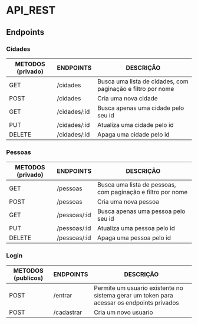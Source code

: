 # API_REST

## Endpoints

### Cidades

METODOS (privado)    | ENDPOINTS        | DESCRIÇÃO                                                    |
-------------------- | -----------------| ------------------------------------------------------------ |
GET                  | /cidades         | Busca uma lista de cidades, com paginação e filtro por nome  |
POST                 | /cidades         | Cria uma nova cidade                                         |
GET                  | /cidades/:id     | Busca apenas uma cidade pelo seu id                          |
PUT                  | /cidades/:id     | Atualiza uma cidade pelo id                                  |
DELETE               | /cidades/:id     | Apaga uma cidade pelo id                                     |

### Pessoas

METODOS (privado)    | ENDPOINTS        | DESCRIÇÃO                                                    |
-------------------- | -----------------| ------------------------------------------------------------ |
GET                  | /pessoas         | Busca uma lista de pessoas, com paginação e filtro por nome  |
POST                 | /pessoas         | Cria uma nova pessoa                                         |
GET                  | /pessoas/:id     | Busca apenas uma pessoa pelo seu id                          |
PUT                  | /pessoas/:id     | Atualiza uma pessoa pelo id                                  |
DELETE               | /pessoas/:id     | Apaga uma pessoa pelo id                                     |

### Login

METODOS (publicos)   | ENDPOINTS        | DESCRIÇÃO                                                                                  |
-------------------- | -----------------| -------------------------------------------------------------------------------------------|
POST                 | /entrar          | Permite um usuario existente no sistema gerar um token para acessar os endpoints privados  |
POST                 | /cadastrar       | Cria um novo usuario                                                                       |
